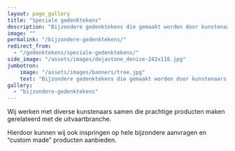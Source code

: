 ```yaml
---
layout: page_gallery
title: "Speciale gedenktekens"
description: "Bijzondere gedenktekens die gemaakt worden door kunstenaars zoals beelden, kisten, urnen"
image: ""
permalink: "/bijzondere-gedenktekens/"
redirect_from:
  - "/gedenktekens/speciale-gedenktekens/"
side_image: "/assets/images/dejastone_denise-242x116.jpg"
jumbotron:
    image: "/assets/images/banners/tree.jpg"
    text: "Bijzondere gedenktekens die gemaakt worden door kunstenaars zoals beelden, kisten, urnen"
gallery: 
  - "bijzondere-gedenktekens"  
---
```


Wij werken met diverse kunstenaars samen die prachtige producten maken gerelateerd met de uitvaartbranche.

Hierdoor kunnen wij ook inspringen op hele bijzondere aanvragen en “custom made” producten aanbieden.
